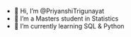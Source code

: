 - 👋 Hi, I’m @PriyanshiTrigunayat
- 👀 I’m a Masters student in Statistics
- 🌱 I’m currently learning SQL & Python
  

<!---
PriyanshiTrigunayat/PriyanshiTrigunayat is a ✨ special ✨ repository because its `README.md` (this file) appears on your GitHub profile.
You can click the Preview link to take a look at your changes.
--->
